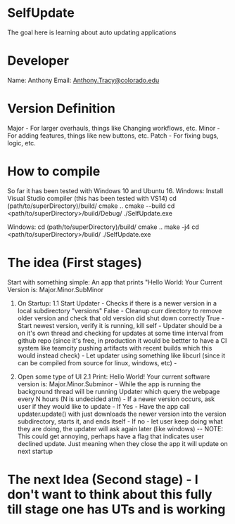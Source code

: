 # SelfUpdate
The goal here is learning about auto updating applications

# Developer
Name:  Anthony
Email: Anthony.Tracy@colorado.edu

# Version Definition
Major - For larger overhauls, things like Changing workflows, etc.
Minor - For adding features, things like new buttons, etc.
Patch - For fixing bugs, logic, etc.

# How to compile
So far it has been tested with Windows 10 and Ubuntu 16.
Windows:
Install Visual Studio compiler (this has been tested with VS14)
cd (path/to/superDirectory)/build/
cmake ..
cmake --build
cd <path/to/superDirectory>/build/Debug/
./SelfUpdate<VersionNumber>.exe

Windows:
cd (path/to/superDirectory)/build/
cmake ..
make -j4
cd <path/to/superDirectory>/build/
./SelfUpdate<VersionNumber>.exe


# The idea (First stages)
Start with something simple: An app that prints "Hello World: Your Current Version is: Major.Minor.SubMinor
1. On Startup:
   1.1 Start Updater
       - Checks if there is a newer version in a local subdirectory "versions"
          False - Cleanup curr directory to remove older version and check that old version did shut down correctly
          True - Start newest version, verify it is running, kill self
       - Updater should be a on it's own thread and checking for updates at some time interval from github repo (since it's free, 
         in production it would be bettter to have a CI system like teamcity pushing artifacts with recent builds which this would instead check)
       - Let updater using something like libcurl (since it can be compiled from source for linux, windows, etc)
       -  
       
2. Open some type of UI
   2.1 Print: Hello World! Your current software version is: Major.Minor.Subminor
       - While the app is running the background thread will be running Updater which query the webpage every N hours (N is undecided atm)
       - If a newer version occurs, ask user if they would like to update 
         - If Yes - Have the app call updater.update() with just downloads the newer version into the version subdirectory, starts it,
           and ends itself
         - If no - let user keep doing what they are doing, the updater will ask again later (like windows) 
           -- NOTE: This could get annoying, perhaps have a flag that indicates user declined update. Just meaning when they close the app it will update on next startup
# The next Idea (Second stage) - I don't want to think about this fully till stage one has UTs and is working
